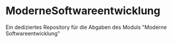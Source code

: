 # ModerneSoftwareentwicklung
Ein dediziertes Repository für die Abgaben des Moduls "Moderne Softwareentwicklung"
